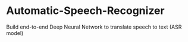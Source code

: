 # Automatic-Speech-Recognizer
Build end-to-end Deep Neural Network to translate speech to text (ASR model)
